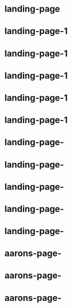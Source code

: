 # landing-page
# landing-page-1
# landing-page-1
# landing-page-1
# landing-page-1
# landing-page-1
# landing-page-
# landing-page-
# landing-page-
# landing-page-
# landing-page-
# aarons-page-
# aarons-page-
# aarons-page-

